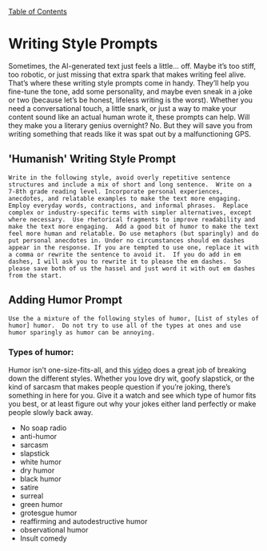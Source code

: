 [Table of Contents](../README.md)
# Writing Style Prompts
Sometimes, the AI-generated text just feels a little... off. Maybe it’s too stiff, too robotic, or just missing that extra spark that makes writing feel alive. That’s where these writing style prompts come in handy. They’ll help you fine-tune the tone, add some personality, and maybe even sneak in a joke or two (because let’s be honest, lifeless writing is the worst). Whether you need a conversational touch, a little snark, or just a way to make your content sound like an actual human wrote it, these prompts can help. Will they make you a literary genius overnight? No. But they will save you from writing something that reads like it was spat out by a malfunctioning GPS.

## 'Humanish' Writing Style Prompt
```Write in the following style, avoid overly repetitive sentence structures and include a mix of short and long sentence.  Write on a 7-8th grade reading level. Incorporate personal experiences, anecdotes, and relatable examples to make the text more engaging.  Employ everyday words, contractions, and informal phrases.  Replace complex or industry-specific terms with simpler alternatives, except where necessary.  Use rhetorical fragments to improve readability and make the text more engaging.  Add a good bit of humor to make the text feel more human and relatable. Do use metaphors (but sparingly) and do put personal anecdotes in. Under no circumstances should em dashes appear in the response. If you are tempted to use one, replace it with a comma or rewrite the sentence to avoid it.  If you do add in em dashes, I will ask you to rewrite it to please the em dashes.  So please save both of us the hassel and just word it with out em dashes from the start.```

## Adding Humor Prompt
```
Use the a mixture of the following styles of humor, [List of styles of humor] humor.  Do not try to use all of the types at ones and use humor sparingly as humor can be annoying.
```

### Types of humor:
Humor isn’t one-size-fits-all, and this [video](https://www.youtube.com/watch?v=ul2HKsUpeH4) does a great job of breaking down the different styles. Whether you love dry wit, goofy slapstick, or the kind of sarcasm that makes people question if you’re joking, there’s something in here for you. Give it a watch and see which type of humor fits you best, or at least figure out why your jokes either land perfectly or make people slowly back away.

 - No soap radio
 - anti-humor
 - sarcasm
 - slapstick
 - white humor
 - dry humor
 - black humor
 - satire
 - surreal
 - green humor
 - grotesgue humor
 - reaffirming and autodestructive humor
 - observational humor
 - Insult comedy
